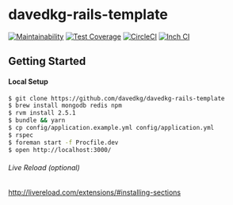 # davedkg-rails-template
[![Maintainability](https://api.codeclimate.com/v1/badges/84c96cc264dcf00b0449/maintainability)](https://codeclimate.com/github/davedkg/davedkg-rails-template/maintainability)
[![Test Coverage](https://api.codeclimate.com/v1/badges/84c96cc264dcf00b0449/test_coverage)](https://codeclimate.com/github/davedkg/davedkg-rails-template/test_coverage)
[![CircleCI](https://circleci.com/gh/davedkg/davedkg-rails-template/tree/master.svg?style=shield)](https://circleci.com/gh/davedkg/davedkg-rails-template/tree/master)
[![Inch CI](https://inch-ci.org/github/davedkg/davedkg-rails-template.svg?branch=master)](https://inch-ci.org/github/davedkg/davedkg-rails-template/suggestions?branch=master)

## Getting Started

#### Local Setup

```bash
$ git clone https://github.com/davedkg/davedkg-rails-template
$ brew install mongodb redis npm
$ rvm install 2.5.1 
$ bundle && yarn
$ cp config/application.example.yml config/application.yml
$ rspec
$ foreman start -f Procfile.dev
$ open http://localhost:3000/
```

###### Live Reload (optional)

http://livereload.com/extensions/#installing-sections